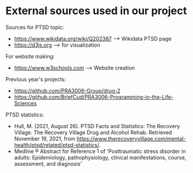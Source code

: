 # External sources used in our project

Sources for PTSD topic:
  - https://www.wikidata.org/wiki/Q202387 --> Wikidata PTSD page
  - https://d3js.org --> for visualization
  
 For website making:
  - https://www.w3schools.com --> Website creation
  
 Previous year's projects:
  - https://github.com/PRA3006-Group/drug-2
  - https://github.com/BriefCud/PRA3006-Programming-in-the-Life-Sciences
  
 PTSD statistics:
 * Hull, M. (2021, August 26). PTSD Facts and Statistics: The Recovery Village. The Recovery Village Drug and Alcohol Rehab. Retrieved November 19, 2021, from https://www.therecoveryvillage.com/mental-health/ptsd/related/ptsd-statistics/. 
 * Medline ® Abstract for Reference 1 of 'Posttraumatic stress disorder in adults: Epidemiology, pathophysiology, clinical manifestations, course, assessment, and diagnosis' 




